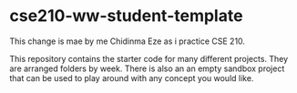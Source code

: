 # cse210-ww-student-template
This change is mae by me Chidinma Eze as i practice CSE 210.

This repository contains the starter code for many different projects. They are arranged folders by week. There is also an an empty sandbox project that can be used to play around with any concept you would like.
